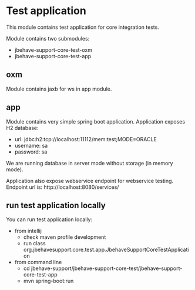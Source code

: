 # Test application
This module contains test application for core integration tests.

Module contains two submodules:
- jbehave-support-core-test-oxm
- jbehave-support-core-test-app

## oxm
Module contains jaxb for ws in app module.

## app
Module contains very simple spring boot application.
Application exposes H2 database:
- url: jdbc:h2:tcp://localhost:11112/mem:test;MODE=ORACLE
- username: sa
- password: sa

We are running database in server mode without storage (in memory mode).

Application also expose webservice endpoint for webservice testing. Endpoint url is: http://localhost:8080/services/

## run test application locally
You can run test application locally:
- from intellij
    - check maven profile development
    - run class org.jbehavesupport.core.test.app.JbehaveSupportCoreTestApplication
- from command line
    - cd jbehave-support/jbehave-support-core-test/jbehave-support-core-test-app
    - mvn spring-boot:run
